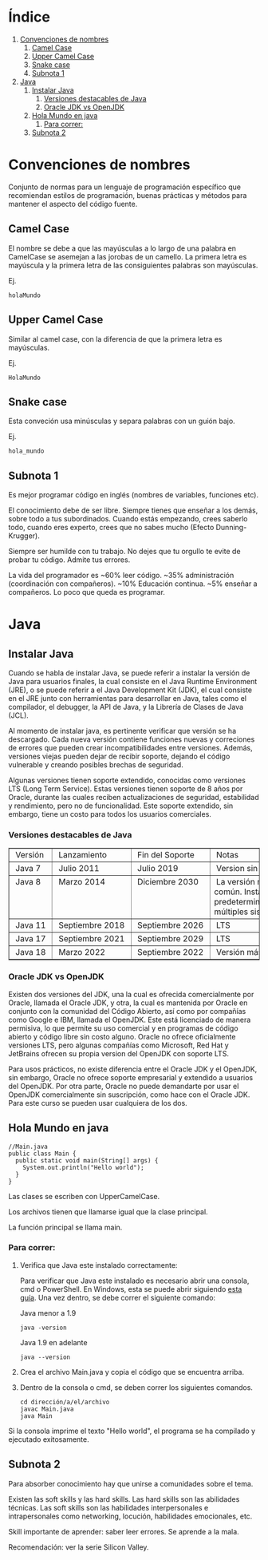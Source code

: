 
# &Iacute;ndice

1.  [Convenciones de nombres](#orgecbaca1)
    1.  [Camel Case](#orgb75ed6a)
    2.  [Upper Camel Case](#orge27bf66)
    3.  [Snake case](#org69da31f)
    4.  [Subnota 1](#org42863fb)
2.  [Java](#org0e0c968)
    1.  [Instalar Java](#org69d50eb)
        1.  [Versiones destacables de Java](#org2fce2b1)
        2.  [Oracle JDK vs OpenJDK](#orgb92ac44)
    2.  [Hola Mundo en java](#org2245d31)
        1.  [Para correr:](#org51e932a)
    3.  [Subnota 2](#org3694761)



<a id="orgecbaca1"></a>

# Convenciones de nombres

Conjunto de normas para un lenguaje de programación específico que recomiendan estilos de programación, buenas prácticas y métodos para mantener el aspecto del código fuente.


<a id="orgb75ed6a"></a>

## Camel Case

El nombre se debe a que las mayúsculas a lo largo de una palabra en CamelCase se asemejan a las jorobas de un camello. La primera letra es mayúscula y la primera letra de las consiguientes palabras son mayúsculas.

Ej.

    holaMundo


<a id="orge27bf66"></a>

## Upper Camel Case

Similar al camel case, con la diferencia de que la primera letra es mayúsculas.

Ej.

    HolaMundo


<a id="org69da31f"></a>

## Snake case

Esta conveción usa minúsculas y separa palabras con un guión bajo.

Ej.

    hola_mundo


<a id="org42863fb"></a>

## Subnota 1

Es mejor programar código en inglés (nombres de variables, funciones etc).

El conocimiento debe de ser libre. Siempre tienes que enseñar a los demás, sobre todo a tus subordinados. Cuando estás empezando, crees saberlo todo, cuando eres experto, crees que no sabes mucho (Efecto Dunning-Krugger).

Siempre ser humilde con tu trabajo. No dejes que tu orgullo te evite de probar tu código. Admite tus errores.

La vida del programador es ~60% leer código. ~35% administración (coordinación con compañeros). ~10% Educación continua. ~5% enseñar a compañeros. Lo poco que queda es programar.


<a id="org0e0c968"></a>

# Java


<a id="org69d50eb"></a>

## Instalar Java

Cuando se habla de instalar Java, se puede referir a instalar la versión de Java para usuarios finales, la cual consiste en el Java Runtime Environment (JRE), o se puede referir a el Java Development Kit (JDK), el cual consiste en el JRE junto con herramientas para desarrollar en Java, tales como el compilador, el debugger, la API de Java, y la Librería de Clases de Java (JCL).

Al momento de instalar java, es pertinente verificar que versión se ha descargado. Cada nueva versión contiene funciones nuevas y correciones de errores que pueden crear incompatibilidades entre versiones. Además, versiones viejas pueden dejar de recibir soporte, dejando el código vulnerable y creando posibles brechas de seguridad.

Algunas versiones tienen soporte extendido, conocidas como versiones LTS (Long Term Service). Estas versiones tienen soporte de 8 años por Oracle, durante las cuales reciben actualizaciones de seguridad, estabilidad y rendimiento, pero no de funcionalidad. Este soporte extendido, sin embargo, tiene un costo para todos los usuarios comerciales.


<a id="org2fce2b1"></a>

### Versiones destacables de Java

<!-- This HTML table template is generated by emacs 28.1 -->
<table border="1">
  <tr>
    <td align="left" valign="top">
      &nbsp;Versión&nbsp;
    </td>
    <td align="left" valign="top">
      &nbsp;Lanzamiento&nbsp;&nbsp;&nbsp;&nbsp;&nbsp;
    </td>
    <td align="left" valign="top">
      &nbsp;Fin&nbsp;del&nbsp;Soporte&nbsp;
    </td>
    <td align="left" valign="top">
      &nbsp;Notas&nbsp;&nbsp;&nbsp;&nbsp;&nbsp;&nbsp;&nbsp;&nbsp;&nbsp;&nbsp;&nbsp;&nbsp;&nbsp;&nbsp;&nbsp;&nbsp;&nbsp;&nbsp;&nbsp;&nbsp;&nbsp;&nbsp;&nbsp;&nbsp;&nbsp;
    </td>
  </tr>
  <tr>
    <td align="left" valign="top">
      &nbsp;Java&nbsp;7&nbsp;&nbsp;
    </td>
    <td align="left" valign="top">
      &nbsp;Julio&nbsp;2011&nbsp;&nbsp;&nbsp;&nbsp;&nbsp;&nbsp;
    </td>
    <td align="left" valign="top">
      &nbsp;Julio&nbsp;2019&nbsp;&nbsp;&nbsp;&nbsp;&nbsp;&nbsp;
    </td>
    <td align="left" valign="top">
      &nbsp;Version&nbsp;sin&nbsp;soporte.&nbsp;&nbsp;&nbsp;&nbsp;&nbsp;&nbsp;&nbsp;&nbsp;&nbsp;&nbsp;
    </td>
  </tr>
  <tr>
    <td align="left" valign="top">
      &nbsp;Java&nbsp;8&nbsp;&nbsp;<br />
      &nbsp;&nbsp;&nbsp;&nbsp;&nbsp;&nbsp;&nbsp;&nbsp;&nbsp;<br />
      &nbsp;&nbsp;&nbsp;&nbsp;&nbsp;&nbsp;&nbsp;&nbsp;&nbsp;<br />
      &nbsp;&nbsp;&nbsp;&nbsp;&nbsp;&nbsp;&nbsp;&nbsp;&nbsp;
    </td>
    <td align="left" valign="top">
      &nbsp;Marzo&nbsp;2014&nbsp;&nbsp;&nbsp;&nbsp;&nbsp;&nbsp;<br />
      &nbsp;&nbsp;&nbsp;&nbsp;&nbsp;&nbsp;&nbsp;&nbsp;&nbsp;&nbsp;&nbsp;&nbsp;&nbsp;&nbsp;&nbsp;&nbsp;&nbsp;<br />
      &nbsp;&nbsp;&nbsp;&nbsp;&nbsp;&nbsp;&nbsp;&nbsp;&nbsp;&nbsp;&nbsp;&nbsp;&nbsp;&nbsp;&nbsp;&nbsp;&nbsp;<br />
      &nbsp;&nbsp;&nbsp;&nbsp;&nbsp;&nbsp;&nbsp;&nbsp;&nbsp;&nbsp;&nbsp;&nbsp;&nbsp;&nbsp;&nbsp;&nbsp;&nbsp;
    </td>
    <td align="left" valign="top">
      &nbsp;Diciembre&nbsp;2030&nbsp;&nbsp;<br />
      &nbsp;&nbsp;&nbsp;&nbsp;&nbsp;&nbsp;&nbsp;&nbsp;&nbsp;&nbsp;&nbsp;&nbsp;&nbsp;&nbsp;&nbsp;&nbsp;&nbsp;<br />
      &nbsp;&nbsp;&nbsp;&nbsp;&nbsp;&nbsp;&nbsp;&nbsp;&nbsp;&nbsp;&nbsp;&nbsp;&nbsp;&nbsp;&nbsp;&nbsp;&nbsp;<br />
      &nbsp;&nbsp;&nbsp;&nbsp;&nbsp;&nbsp;&nbsp;&nbsp;&nbsp;&nbsp;&nbsp;&nbsp;&nbsp;&nbsp;&nbsp;&nbsp;&nbsp;
    </td>
    <td align="left" valign="top">
      &nbsp;La&nbsp;versión&nbsp;más&nbsp;&nbsp;&nbsp;&nbsp;&nbsp;&nbsp;&nbsp;&nbsp;&nbsp;&nbsp;&nbsp;&nbsp;&nbsp;&nbsp;&nbsp;&nbsp;<br />
      común.&nbsp;Instalada&nbsp;&nbsp;&nbsp;&nbsp;&nbsp;&nbsp;&nbsp;&nbsp;&nbsp;&nbsp;&nbsp;&nbsp;&nbsp;&nbsp;&nbsp;<br />
      predeterminadamente&nbsp;en&nbsp;&nbsp;&nbsp;&nbsp;&nbsp;&nbsp;&nbsp;&nbsp;&nbsp;<br />
      múltiples&nbsp;sistemas&nbsp;operativos.&nbsp;
    </td>
  </tr>
  <tr>
    <td align="left" valign="top">
      &nbsp;Java&nbsp;11&nbsp;
    </td>
    <td align="left" valign="top">
      &nbsp;Septiembre&nbsp;2018&nbsp;
    </td>
    <td align="left" valign="top">
      &nbsp;Septiembre&nbsp;2026&nbsp;
    </td>
    <td align="left" valign="top">
      &nbsp;LTS&nbsp;&nbsp;&nbsp;&nbsp;&nbsp;&nbsp;&nbsp;&nbsp;&nbsp;&nbsp;&nbsp;&nbsp;&nbsp;&nbsp;&nbsp;&nbsp;&nbsp;&nbsp;&nbsp;&nbsp;&nbsp;&nbsp;&nbsp;&nbsp;&nbsp;&nbsp;&nbsp;
    </td>
  </tr>
  <tr>
    <td align="left" valign="top">
      &nbsp;Java&nbsp;17&nbsp;
    </td>
    <td align="left" valign="top">
      &nbsp;Septiembre&nbsp;2021&nbsp;
    </td>
    <td align="left" valign="top">
      &nbsp;Septiembre&nbsp;2029&nbsp;
    </td>
    <td align="left" valign="top">
      &nbsp;LTS&nbsp;&nbsp;&nbsp;&nbsp;&nbsp;&nbsp;&nbsp;&nbsp;&nbsp;&nbsp;&nbsp;&nbsp;&nbsp;&nbsp;&nbsp;&nbsp;&nbsp;&nbsp;&nbsp;&nbsp;&nbsp;&nbsp;&nbsp;&nbsp;&nbsp;&nbsp;&nbsp;
    </td>
  </tr>
  <tr>
    <td align="left" valign="top">
      &nbsp;Java&nbsp;18&nbsp;
    </td>
    <td align="left" valign="top">
      &nbsp;Marzo&nbsp;2022&nbsp;&nbsp;&nbsp;&nbsp;&nbsp;&nbsp;
    </td>
    <td align="left" valign="top">
      &nbsp;Septiembre&nbsp;2022&nbsp;
    </td>
    <td align="left" valign="top">
      &nbsp;Versión&nbsp;más&nbsp;reciente.&nbsp;&nbsp;&nbsp;&nbsp;&nbsp;&nbsp;&nbsp;&nbsp;&nbsp;
    </td>
  </tr>
</table>


<a id="orgb92ac44"></a>

### Oracle JDK vs OpenJDK

Existen dos versiones del JDK, una la cual es ofrecida comercialmente por Oracle, llamada el Oracle JDK, y otra, la cual es mantenida por Oracle en conjunto con la comunidad del Código Abierto, así como por compañías como Google e IBM, llamada el OpenJDK. Este está licenciado de manera permisiva, lo que permite su uso comercial y en programas de código abierto y código libre sin costo alguno. Oracle no ofrece oficialmente versiones LTS, pero algunas compañías como Microsoft, Red Hat y JetBrains ofrecen su propia version del OpenJDK con soporte LTS.

Para usos prácticos, no existe diferencia entre el Oracle JDK y el OpenJDK, sin embargo, Oracle no ofrece soporte empresarial y extendido a usuarios del OpenJDK. Por otra parte, Oracle no puede demandarte por usar el OpenJDK comercialmente sin suscripción, como hace con el Oracle JDK. Para este curso se pueden usar cualquiera de los dos.


<a id="org2245d31"></a>

## Hola Mundo en java

    //Main.java
    public class Main {
      public static void main(String[] args) {
        System.out.println("Hello world");
      }
    }

Las clases se escriben con UpperCamelCase.

Los archivos tienen que llamarse igual que la clase principal.

La función principal se llama main.


<a id="org51e932a"></a>

### Para correr:

1.  Verifica que Java este instalado correctamente:
    
    Para verificar que Java este instalado es necesario abrir una consola, cmd o PowerShell. En Windows, esta se puede abrir siguiendo [esta guía](https://es.wikihow.com/abrir-la-l%C3%ADnea-de-comandos-en-Windows). Una vez dentro, se debe correr el siguiente comando:
    
    Java menor a 1.9
    
        java -version
    
    Java 1.9 en adelante
    
        java --version

2.  Crea el archivo Main.java y copia el código que se encuentra arriba.

3.  Dentro de la consola o cmd, se deben correr los siguientes comandos.
    
        cd dirección/a/el/archivo
        javac Main.java
        java Main

Si la consola imprime el texto "Hello world", el programa se ha compilado y ejecutado exitosamente.


<a id="org3694761"></a>

## Subnota 2

Para absorber conocimiento hay que unirse a comunidades sobre el tema.

Existen las soft skills y las hard skills. Las hard skills son las abilidades técnicas. Las soft skills son las habilidades interpersonales e intrapersonales como networking, locución, habilidades emocionales, etc.

Skill importante de aprender: saber leer errores. Se aprende a la mala.

Recomendación: ver la serie Silicon Valley.

